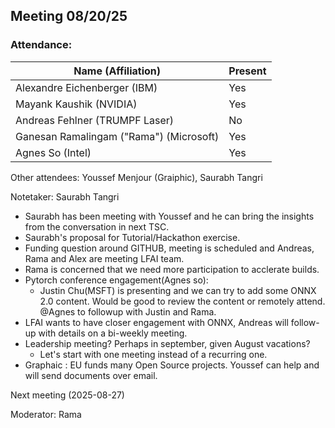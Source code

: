##  Meeting 08/20/25

### Attendance:

| Name (Affiliation)              | Present  |
| ------------------------------- | -------- |
| Alexandre Eichenberger (IBM)            | Yes |
| Mayank Kaushik (NVIDIA)                 | Yes |
| Andreas Fehlner (TRUMPF Laser)          | No  |
| Ganesan Ramalingam ("Rama") (Microsoft) | Yes |
| Agnes So (Intel)                        | Yes |

Other attendees: Youssef Menjour (Graiphic), Saurabh Tangri

Notetaker: Saurabh Tangri

* Saurabh has been meeting with Youssef and he can bring the insights from the conversation in next TSC.
* Saurabh's proposal for Tutorial/Hackathon exercise.
* Funding question around GITHUB, meeting is scheduled and Andreas, Rama and Alex are meeting LFAI team.
* Rama is concerned that we need more participation to acclerate builds.
* Pytorch conference engagement(Agnes so):
    - Justin Chu(MSFT) is presenting and we can try to add some ONNX 2.0 content. Would be good to review the content or remotely attend. @Agnes to followup with Justin and Rama.
* LFAI wants to have closer engagement with ONNX, Andreas will follow-up with details on a bi-weekly meeting.
* Leadership meeting? Perhaps in september, given August vacations?
    - Let's start with one meeting instead of a recurring one.
* Graphaic : EU funds many Open Source projects. Youssef can help and will send documents over email.
 
Next meeting (2025-08-27)

Moderator: Rama 
